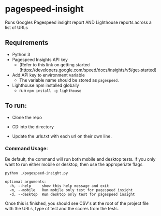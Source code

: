 # pagespeed-insight
Runs Googles Pagespeed insight report AND Lighthouse reports across a list of URLs

## Requirements
- Python 3
- Pagespeed Insights API key
  - (Refer to this link on getting started (https://developers.google.com/speed/docs/insights/v5/get-started)
- Add API key to environment variable
  - The variable name should be stored as `pagespeed`.
- Lighthouse npm installed globally
  - run `npm install -g lighthouse`

## To run:
- Clone the repo

- CD into the directory

- Update the urls.txt with each url on their own line.

### Command Usage:
Be default, the command will run both mobile and desktop tests. If you only want to run either mobile or desktop, then use the approperiate flags. 

`python ./pagespeed-insight.py`

```
optional arguments:
  -h, --help     show this help message and exit
  -m, --mobile   Run mobile only test for pagespeed insight
  -d, --desktop  Run desktop only test for pagespeed insight
```
  
Once this is finished, you should see CSV's at the root of the project file with the URLs, type of test and the scores from the tests. 
